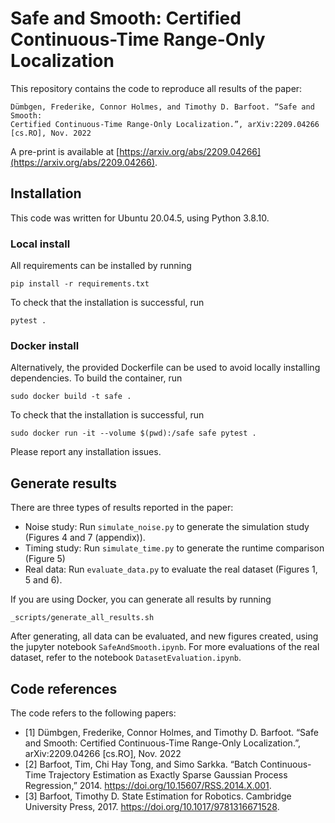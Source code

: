 # Safe and Smooth: Certified Continuous-Time Range-Only Localization

This repository contains the code to reproduce all results of the paper:

```
Dümbgen, Frederike, Connor Holmes, and Timothy D. Barfoot. “Safe and Smooth: 
Certified Continuous-Time Range-Only Localization.”, arXiv:2209.04266 [cs.RO], Nov. 2022
```

A pre-print is available at [https://arxiv.org/abs/2209.04266](https://arxiv.org/abs/2209.04266).

## Installation

This code was written for Ubuntu 20.04.5, using Python 3.8.10.

### Local install
All requirements can be installed by running
```
pip install -r requirements.txt
```
To check that the installation is successful, run
```
pytest .
```

### Docker install
Alternatively, the provided Dockerfile can be used to avoid locally installing dependencies. To build the container, run
```
sudo docker build -t safe .
```

To check that the installation is successful, run
```
sudo docker run -it --volume $(pwd):/safe safe pytest .
```

Please report any installation issues. 

## Generate results

There are three types of results reported in the paper:

- Noise study: Run `simulate_noise.py` to generate the simulation study (Figures 4 and 7 (appendix)). 
- Timing study:  Run `simulate_time.py` to generate the runtime comparison (Figure 5)
- Real data: Run `evaluate_data.py` to evaluate the real dataset (Figures 1, 5 and 6). 

If you are using Docker, you can generate all results by running
```
_scripts/generate_all_results.sh
```
After generating, all data can be evaluated, and new figures created, using the jupyter notebook `SafeAndSmooth.ipynb`. For more evaluations of the real dataset, refer to the notebook `DatasetEvaluation.ipynb`. 

## Code references

The code refers to the following papers:

- [1] Dümbgen, Frederike, Connor Holmes, and Timothy D. Barfoot. “Safe and Smooth: Certified Continuous-Time Range-Only Localization.”, arXiv:2209.04266 [cs.RO], Nov. 2022
- [2] Barfoot, Tim, Chi Hay Tong, and Simo Sarkka. “Batch Continuous-Time Trajectory Estimation as Exactly Sparse Gaussian Process Regression,” 2014. https://doi.org/10.15607/RSS.2014.X.001.
- [3] Barfoot, Timothy D. State Estimation for Robotics. Cambridge University Press, 2017. https://doi.org/10.1017/9781316671528.
